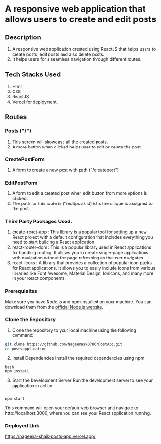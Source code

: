 # A responsive web application that allows users to create and edit posts

## Description
1. A responsive web application created using ReactJS that helps users to create posts, edit posts and also delete posts.
2. It helps users for a seamless navigation through different routes.

## Tech Stacks Used
1. Html
2. CSS
3. ReactJS
4. Vercel for deployment.

## Routes
### Posts ("/")
1. This screen will showcase all the created posts.
2. A more button when clicked helps user to edit or delete the post.

### CreatePostForm
1. A form to create a new post with path ("/createpost")

### EditPostForm
1. A form to edit a created post when edit button from more options is clicked.
2. The path for this route is ("/editpost/:id) id is the unique id assigned to the post.

### Third Party Packages Used.
1. create-react-app : This library is a popular tool for setting up a new React project with a default configuration that includes everything you need to start building a React application.
2. react-router-dom : This is a popular library used in React applications for handling routing. It allows you to create single-page applications with navigation without the page refreshing as the user navigates.
3. react-icons : A library that provides a collection of popular icon packs for React applications. It allows you to easily include icons from various libraries like Font Awesome, Material Design, Ionicons, and many more in your React components.

### Prerequisites
Make sure you have Node.js and npm installed on your machine. You can download them from the [official Node.js website](https://nodejs.org/).
 
### Clone the Repository

1. Clone the repository to your local machine using the following command:

```bash
git clone https://github.com/Nageenask0786/PostApp.git
cd postsapplication
```
2. Install Dependencies
Install the required dependencies using npm:
```
bash
npm install
```
3. Start the Development Server
Run the development server to see your application in action:

```bash

npm start
```
This command will open your default web browser and navigate to http://localhost:3000, where you can see your React application running.

### Deployed Link
https://nageena-shaik-posts-app.vercel.app/
